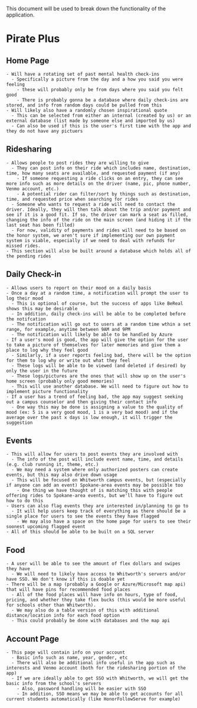 This document will be used to break down the functionality of the application.

# Pirate Plus

## Home Page
    - Will have a rotating set of past mental health check-ins
      - Specifically a picture from the day and a how you said you were feeling
        - these will probably only be from days where you said you felt good
        - There is probably gonna be a database where daily check-ins are stored, and info from random days could be pulled from this
    - Will likely also have a randomly chosen inspirational quote
      - This can be selected from either an internal (created by us) or an external database (list made by someone else and imported by us)
      - Can also be used if this is the user's first time with the app and they do not have any pictuers

## Ridesharing
    - Allows people to post rides they are willing to give
      - They can post info on their ride which includes name, destination, time, how many seats are available, and requested payment (if any)
        - If someone requesting a ride clicks on an entry, they can see more info such as more details on the driver (name, pic, phone number, Venmo account, etc.)
        - A potential rider can filter/sort by things such as destination, time, and requested price when searching for rides
      - Someone who wants to request a ride will need to contact the driver. Ideally, they will then talk about the trip and/or payment and see if it is a good fit. If so, the driver can mark a seat as filled, changing the info of the ride on the main screen (and hiding it if the last seat has been filled)
      - For now, validity of payments and rides will need to be based on the honor system, we aren't sure if implementing our own payment system is viable, especially if we need to deal with refunds for missed rides. 
    - This section will also be built around a database which holds all of the pending rides

## Daily Check-in
    - Allows users to report on their mood on a daily basis
    - Once a day at a random time, a notification will prompt the user to log their mood
      - This is optional of course, but the success of apps like BeReal shows this may be desirable
      - In addition, daily check-ins will be able to be completed before the notifcation
      - The notification will go out to users at a random time wthin a set range, for example, anytime between 9AM and 9PM
      - The notification will likely be able to be handled by Azure
    - If a user's mood is good, the app will give the option for the user to take a picture of themselves for later memories and give them a place to log why they feel good
      - Similarly, if a user reports feeling bad, there will be the option for them to log why or write out what they feel
      - These logs will be able to be viewed (and deleted if desired) by only the user in the future
      - These logs/pictures are the ones that will show up on the user's home screen (probably only good memories)
      - This will use another database. We will need to figure out how to implement picture functionality
    - If a user has a trend of feeling bad, the app may suggest seeking out a campus counselor and then giving their contact info
      - One way this may be done is assigning a value to the quality of mood (ex: 5 is a very good mood, 1 is a very bad mood) and if the average over the past x days is low enough, it will trigger the suggestion

## Events
    - This will allow for users to post events they are involved with
      - The info of the post will include event name, time, and details (e.g. club running it, theme, etc.)
      - We may need a system where only authorized posters can create events, but this may also drive down usage
      - This will be focused on Whitworth campus events, but (especially if anyone can add an event) Spokane-area events may be possible too
        - One thing we have thought of is matching this with people offering rides to Spokane-area events, but we'll have to figure out how to do this
    - Users can also flag events they are interested in/planning to go to
      - It will help users keep track of everything as there should be a single place for users to see the events they have flagged
        - We may also have a space on the home page for users to see their soonest upcoming flagged event
    - All of this should be able to be built on a SQL server

## Food
    - A user will be able to see the amount of flex dollars and swipes they have
      - We will need to likely have access to Whitworth's servers and/or have SSO. We don't know if this is doable yet
    - There will be a map (probably a Google or Azure/Microsoft map api) that will have pins for recommended food places
      - All of the food places will have info on hours, type of food, pricing, and whether they take flex bucks (this would be more useful for schools other than Whitworth).
      - We may also do a table version of this with additional distance/location info for each food option
      - This could probably be done with databases and the map api

## Account Page
    - This page will contain info on your account
      - Basic info such as name, year, gender, etc
      - There will also be additional info useful in the app such as interests and Venmo account (both for the ridesharing portion of the app)
      - If we are ideally able to get SSO with Whitworth, we will get the basic info from the school's servers
        - Also, password handling will be easier with SSO
        - In addition, SSO means we may be able to get accounts for all current students automatically (like HonorFollowServe for example)